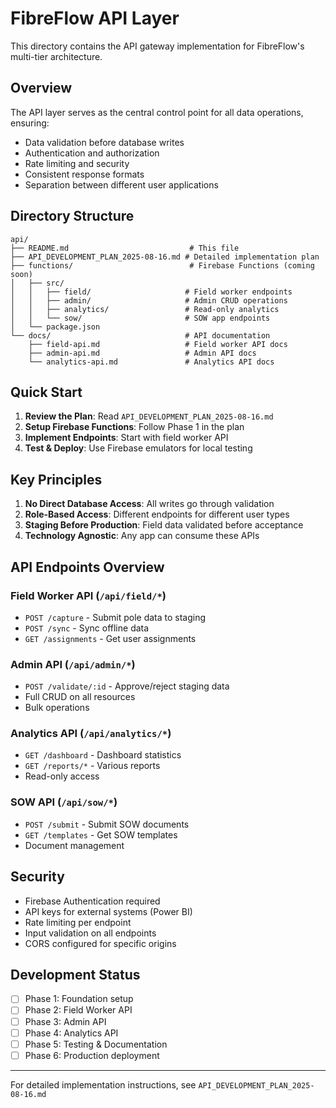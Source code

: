 # FibreFlow API Layer

This directory contains the API gateway implementation for FibreFlow's multi-tier architecture.

## Overview

The API layer serves as the central control point for all data operations, ensuring:
- Data validation before database writes
- Authentication and authorization
- Rate limiting and security
- Consistent response formats
- Separation between different user applications

## Directory Structure

```
api/
├── README.md                           # This file
├── API_DEVELOPMENT_PLAN_2025-08-16.md # Detailed implementation plan
├── functions/                          # Firebase Functions (coming soon)
│   ├── src/
│   │   ├── field/                     # Field worker endpoints
│   │   ├── admin/                     # Admin CRUD operations
│   │   ├── analytics/                 # Read-only analytics
│   │   └── sow/                       # SOW app endpoints
│   └── package.json
└── docs/                              # API documentation
    ├── field-api.md                   # Field worker API docs
    ├── admin-api.md                   # Admin API docs
    └── analytics-api.md               # Analytics API docs
```

## Quick Start

1. **Review the Plan**: Read `API_DEVELOPMENT_PLAN_2025-08-16.md`
2. **Setup Firebase Functions**: Follow Phase 1 in the plan
3. **Implement Endpoints**: Start with field worker API
4. **Test & Deploy**: Use Firebase emulators for local testing

## Key Principles

1. **No Direct Database Access**: All writes go through validation
2. **Role-Based Access**: Different endpoints for different user types
3. **Staging Before Production**: Field data validated before acceptance
4. **Technology Agnostic**: Any app can consume these APIs

## API Endpoints Overview

### Field Worker API (`/api/field/*`)
- `POST /capture` - Submit pole data to staging
- `POST /sync` - Sync offline data
- `GET /assignments` - Get user assignments

### Admin API (`/api/admin/*`)
- `POST /validate/:id` - Approve/reject staging data
- Full CRUD on all resources
- Bulk operations

### Analytics API (`/api/analytics/*`)
- `GET /dashboard` - Dashboard statistics
- `GET /reports/*` - Various reports
- Read-only access

### SOW API (`/api/sow/*`)
- `POST /submit` - Submit SOW documents
- `GET /templates` - Get SOW templates
- Document management

## Security

- Firebase Authentication required
- API keys for external systems (Power BI)
- Rate limiting per endpoint
- Input validation on all endpoints
- CORS configured for specific origins

## Development Status

- [ ] Phase 1: Foundation setup
- [ ] Phase 2: Field Worker API
- [ ] Phase 3: Admin API
- [ ] Phase 4: Analytics API
- [ ] Phase 5: Testing & Documentation
- [ ] Phase 6: Production deployment

---

For detailed implementation instructions, see `API_DEVELOPMENT_PLAN_2025-08-16.md`